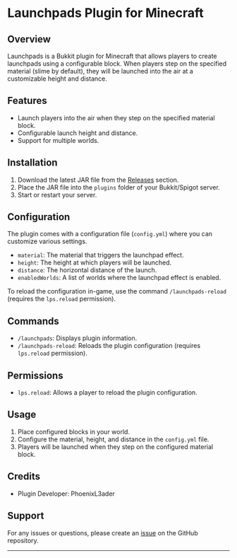 

# Launchpads Plugin for Minecraft

## Overview

Launchpads is a Bukkit plugin for Minecraft that allows players to create launchpads using a configurable block. When players step on the specified material (slime by default), they will be launched into the air at a customizable height and distance.

## Features

- Launch players into the air when they step on the specified material block.
- Configurable launch height and distance.
- Support for multiple worlds.

## Installation

1. Download the latest JAR file from the [Releases](https://github.com/lucolvin/Launchpads/releases) section.
2. Place the JAR file into the `plugins` folder of your Bukkit/Spigot server.
3. Start or restart your server.

## Configuration

The plugin comes with a configuration file (`config.yml`) where you can customize various settings.

- `material`: The material that triggers the launchpad effect.
- `height`: The height at which players will be launched.
- `distance`: The horizontal distance of the launch.
- `enabledWorlds`: A list of worlds where the launchpad effect is enabled.

To reload the configuration in-game, use the command `/launchpads-reload` (requires the `lps.reload` permission).

## Commands

- `/launchpads`: Displays plugin information.
- `/launchpads-reload`: Reloads the plugin configuration (requires `lps.reload` permission).

## Permissions

- `lps.reload`: Allows a player to reload the plugin configuration.

## Usage

1. Place configured blocks in your world.
2. Configure the material, height, and distance in the `config.yml` file.
3. Players will be launched when they step on the configured material block.

## Credits

- Plugin Developer: PhoenixL3ader

## Support

For any issues or questions, please create an [issue](https://github.com/lucolvin/Launchpads/issues) on the GitHub repository.

---
